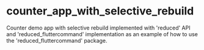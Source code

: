 # counter_app_with_selective_rebuild

Counter demo app with selective rebuild implemented with 'reduced' API and 'reduced_fluttercommand' implementation as an example of how to use the 'reduced_fluttercommand' package.
